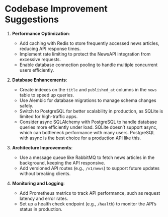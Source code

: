 # Codebase Improvement Suggestions

1. **Performance Optimization**:
   - Add caching with Redis to store frequently accessed news articles, reducing API response times.
   - Implement rate limiting to protect the NewsAPI integration from excessive requests.
   - Enable database connection pooling to handle multiple concurrent users efficiently.

2. **Database Enhancements**:
   - Create indexes on the `title` and `published_at` columns in the `news` table to speed up queries.
   - Use Alembic for database migrations to manage schema changes safely.
   - Switch to PostgreSQL for better scalability in production, as SQLite is limited for high-traffic apps.
   - Consider async SQLAlchemy with PostgreSQL to handle database queries more efficiently under load. SQLite doesn’t support async, which can bottleneck performance with many users. PostgreSQL with async is the best choice for a production API like this.

3. **Architecture Improvements**:
   - Use a message queue like RabbitMQ to fetch news articles in the background, keeping the API responsive.
   - Add versioned API routes (e.g., `/v1/news`) to support future updates without breaking clients.

4. **Monitoring and Logging**:
   - Add Prometheus metrics to track API performance, such as request latency and error rates.
   - Set up a health check endpoint (e.g., `/health`) to monitor the API’s status in production.